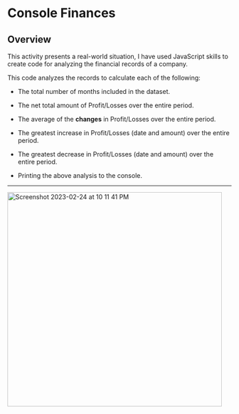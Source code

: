 # Console Finances


## Overview
 
This activity presents a real-world situation, I have used JavaScript skills to create code for analyzing the financial records of a company. 

This code analyzes the records to calculate each of the following:

* The total number of months included in the dataset.

* The net total amount of Profit/Losses over the entire period.

* The average of the **changes** in Profit/Losses over the entire period.

* The greatest increase in Profit/Losses (date and amount) over the entire period.

* The greatest decrease in Profit/Losses (date and amount) over the entire period.

* Printing the above analysis to the console.

---


<img width="482" alt="Screenshot 2023-02-24 at 10 11 41 PM" src="https://user-images.githubusercontent.com/90560060/221304323-b318f59a-1383-4b50-a4bd-0b4ee6d8312f.png">
